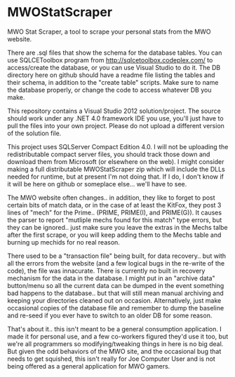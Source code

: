 MWOStatScraper
==============

MWO Stat Scraper, a tool to scrape your personal stats from the MWO website.

There are .sql files that show the schema for the database tables. You can use SQLCEToolbox program from http://sqlcetoolbox.codeplex.com/ to access/create the database, or you can use Visual Studio to do it. The DB directory here on github should have a readme file listing the tables and their schema, in addition to the "create table" scripts. Make sure to name the database properly, or change the code to access whatever DB you make.

This repository contains a Visual Studio 2012 solution/project. The source should work under any .NET 4.0 framework IDE you use, you'll just have to pull the files into your own project. Please do not upload a different version of the solution file.

This project uses SQLServer Compact Edition 4.0. I will not be uploading the redistributable compact server files, you should track those down and download them from Microsoft (or elsewhere on the web). I might consider making a full distributable MWOStatScraper zip which will include the DLLs needed for runtime, but at present I'm not doing that. If I do, I don't know if it will be here on github or someplace else... we'll have to see.

The MWO website often changes.. in addition, they like to forget to post certain bits of match data, or in the case of at least the KitFox, they post 3 lines of "mech" for the Prime.. (PRIME, PRIME(I), and PRIME(G)). It causes the parser to report "mutliple mechs found for this match" type errors, but they can be ignored.. just make sure you leave the extras in the Mechs talbe after the first scrape, or you will keep adding them to the Mechs table and burning up mechids for no real reason.

There used to be a "transaction file" being built, for data recovery.. but with all the errors from the website (and a few logical bugs in the re-write of the code), the file was innacurate. There is currently no built in recovery mechanism for the data in the database. I might put in an "archive data" button/menu so all the current data can be dumped in the event something bad happens to the database.. but that will still mean manual archiving and keeping your directories cleaned out on occasion. Alternatively, just make occasional copies of the database file and remember to dump the baseline and re-seed if you ever have to switch to an older DB for some reason.

That's about it.. this isn't meant to be a general consumption application. I made it for personal use, and a few co-workers figured they'd use it too, but we're all programmers so modifying/tweaking things in here is no big deal. But given the odd behaviors of the MWO site, and the occasional bug that needs to get squished, this isn't really for Joe Computer User and is not being offered as a general application for MWO gamers.
